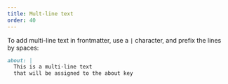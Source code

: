 ```yaml
---
title: Mult-line text
order: 40
---
```


To add multi-line text in frontmatter, use a `|` character, 
and prefix the lines by spaces:

```md
about: |
  This is a multi-line text
  that will be assigned to the about key
```



